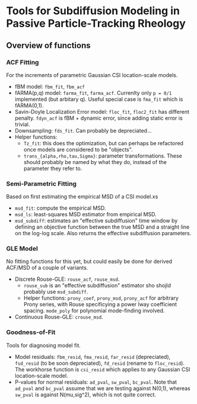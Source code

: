 # Tools for Subdiffusion Modeling in Passive Particle-Tracking Rheology

## Overview of functions

### ACF Fitting

For the increments of parametric Gaussian CSI location-scale models.

- fBM model: `fbm_fit`, `fbm_acf`
- fARMA(p,q) model: `farma_fit`, `farma_acf`. Currenlty only `p = 0/1` implemented (but arbitary q).  Useful special case is `fma_fit` which is fARMA(0,1).
- Savin-Doyle Localization Error model: `floc_fit`, `floc2_fit` has different penalty.  `fdyn_acf` is fBM + dynamic error, since adding static error is trivial.
- Downsampling: `fds_fit`.  Can probably be depreciated...
- Helper functions:
    - `Tz_fit`: this does the optimization, but can perhaps be refactored once models are considered to be "objects".
    - `trans_{alpha,rho,tau,Sigma}`: parameter transformations.  These should probably be named by what they do, instead of the parameter they refer to.

### Semi-Parametric Fitting

Based on first estimating the empirical MSD of a CSI model.xs

- `msd_fit`: compute the empirical MSD.
- `msd_ls`: least-squares MSD estimator from empirical MSD.
- `msd_subdiff`: estimates an "effective subdiffusion" time window by defining an objective function between the true MSD and a straight line on the log-log scale.  Also returns the effective subdiffusion parameters.

### GLE Model

No fitting functions for this yet, but could easily be done for derived ACF/MSD of a couple of variants.

- Discrete Rouse-GLE: `rouse_acf`, `rouse_msd`.
    - `rouse_sub` is an "effective subdiffusion" estimator sho shojld probably use `msd_subdiff`.
    - Helper functions: `prony_coef`, `prony_msd`, `prony_acf` for arbitrary Prony series, with Rouse specificying a power lway coefficient spacing.  `mode_poly` for polynomial mode-finding involved.
- Continuous Rouse-GLE: `crouse_msd`.

### Goodness-of-Fit

Tools for diagnosing model fit.

- Model residuals: `fbm_resid`, `fma_resid`, `far_resid` (depreciated), `fsd_resid` (to be soon depreciated), `fd_resid` (rename to `floc_resid`).  The workhorse function is `csi_resid` which applies to any Gaussian CSI location-scale model.
- P-values for normal residuals: `ad_pval`, `sw_pval`, `bc_pval`.  Note that `ad_pval` and `bc_pval` assume that we are testing against N(0,1), whereas `sw_pval` is against N(mu,sig^2), which is not quite correct.
